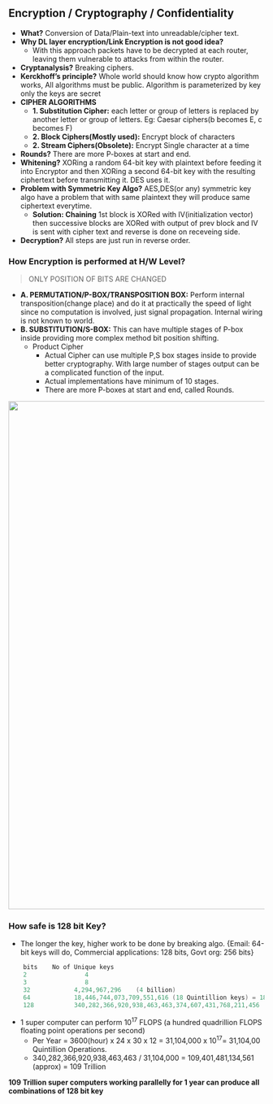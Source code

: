 ## Encryption / Cryptography / Confidentiality
- **What?** Conversion of Data/Plain-text into unreadable/cipher text.
- **Why DL layer encryption/Link Encryption is not good idea?** 
  - With this approach packets have to be decrypted at each router, leaving them vulnerable to attacks from within the router.
- **Cryptanalysis?** Breaking ciphers. 
- **Kerckhoff’s principle?** Whole world should know how crypto algorithm works, All algorithms must be public. Algorithm is parameterized by key only the keys are secret
- **CIPHER ALGORITHMS**
  - **1. Substitution Cipher:** each letter or group of letters is replaced by another letter or group of letters. Eg: Caesar ciphers(b becomes E, c becomes F)
  - **2. Block Ciphers(Mostly used):** Encrypt block of characters        
  - **2. Stream Ciphers(Obsolete):** Encrypt Single character at a time
- **Rounds?** There are more P-boxes at start and end.
- **Whitening?** XORing a random 64-bit key with plaintext before feeding it into Encryptor and then XORing a second 64-bit key with the resulting ciphertext before transmitting it. DES uses it.
- **Problem with Symmetric Key Algo?** AES,DES(or any) symmetric key algo have a problem that with same plaintext they will produce same ciphertext everytime.
  - **Solution: Chaining** 1st block is XORed with IV(initialization vector) then successive blocks are XORed with output of prev block and IV is sent with cipher text and reverse is done on receveing side.
- **Decryption?** All steps are just run in reverse order.  
  
### How Encryption is performed at H/W Level?
> ONLY POSITION OF BITS ARE CHANGED
- **A. PERMUTATION/P-BOX/TRANSPOSITION BOX:** Perform internal transposition(change place) and do it at practically the speed of light since no computation is involved, just signal propagation. Internal wiring is not known to world.
- **B. SUBSTITUTION/S-BOX:** This can have multiple stages of P-box inside providing more complex method bit position shifting. 
  - Product Cipher
    - Actual Cipher can use multiple P,S box stages inside to provide better cryptography. With large number of stages output can be a complicated function of the input. 
    - Actual implementations have minimum of 10 stages.
    - There are more P-boxes at start and end, called Rounds.

<img src="https://i.ibb.co/nLZb6Cq/Encryption-at-hardware-level.png" width=1000 />

### How safe is 128 bit Key?
- The longer the key, higher work to be done by breaking algo.    {Email: 64-bit keys will do, Commercial applications: 128 bits, Govt org: 256 bits}
```c
    bits    No of Unique keys
    2                4
    3                8
    32            4,294,967,296    (4 billion)
    64            18,446,744,073,709,551,616 (18 Quintillion keys) = 18 x 1018
    128           340,282,366,920,938,463,463,374,607,431,768,211,456   ( 340,282,366,920,938,463,463 Quintillion keys) 
```    
- 1 super computer can perform 10<sup>17</sup> FLOPS (a hundred quadrillion FLOPS floating point operations per second)
  - Per Year = 3600(hour) x 24 x 30 x 12 = 31,104,000 x  10<sup>17</sup>= 31,104,00 Quintillion Operations.
  - 340,282,366,920,938,463,463 / 31,104,000 = 109,401,481,134,561 (approx) = 109 Trillion 
  
**109 Trillion super computers working parallelly for 1 year can produce all combinations of 128 bit key**
